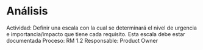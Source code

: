 # Análisis

Actividad: Definir una escala con la cual se determinará el nivel de urgencia e importancia/impacto que tiene cada requisito. Esta escala debe estar documentada
Proceso: RM 1.2
Responsable: Product Owner